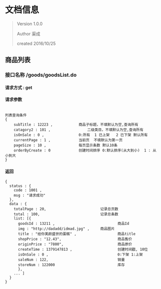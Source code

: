 # 文档信息

> Version  1.0.0
>
> Author 	渠成
>
> created 	2016/10/25



## 商品列表

### 接口名称  /goods/goodsList.do

#### 请求方式  : get

#### 请求参数

```

列表查询条件
{
	subTitle : 12223 ,  		  商品子标题，不填默认为空,查询所有
	catagory2 : 101 ,   			  二级类目，不填默认为空,查询所有
	isOnSale : 0 ,     			  0:所有  1 已上架   2 已下架 默认所有
	currentPage : 1 ,          	  当前页  不填默认为第一页
	pageSize : 10 ,				  每页显示条数 默认10条
    orderByCreate : 0 			  创建时间排序 0:默认排序(从大到小)  1 : 从小到大
}
```

#### 返回

```
{
  status : {
    code : 1001 ,
    msg : "请求成功"
  },
  data : {
  	totalPage : 20,							记录总页数
    total : 100,							记录总条数
  	list: [{
      goodsId : 13211 ,   							商品Id
      img : "http://dadadd/idmad.jpg" ,		商品图片
      title : "给你美颜盛世的蛋糕" , 			      商品title
      shopPrice : "12.43",							商品售价
      originPrice : "7800",							商品原价
      createTime : 1379147813 ,						创建时间戳, 10位
      isOnSale : 0 ,								0:下架 1:上架
      saleNum : 122,								销量
      storeNum : 122000 							库存
      },
    ... ]
  }
}
```
